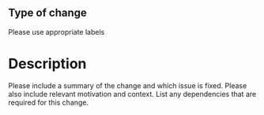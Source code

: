 
## Type of change

Please use appropriate labels


# Description

Please include a summary of the change and which issue is fixed. Please also include relevant motivation and context. List any dependencies that are required for this change.

